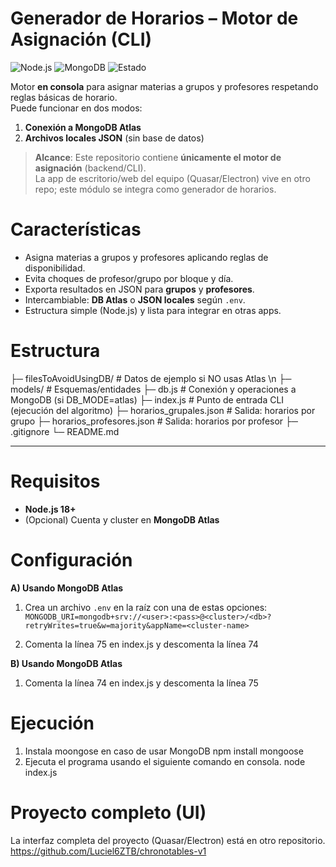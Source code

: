 # Generador de Horarios – Motor de Asignación (CLI)
![Node.js](https://img.shields.io/badge/Node.js-18%2B-339933)
![MongoDB](https://img.shields.io/badge/MongoDB-Atlas-47A248)
![Estado](https://img.shields.io/badge/Status-Activo-brightgreen)

Motor **en consola** para asignar materias a grupos y profesores respetando reglas básicas de horario.  
Puede funcionar en dos modos:
1) **Conexión a MongoDB Atlas**  
2) **Archivos locales JSON** (sin base de datos)

> **Alcance**: Este repositorio contiene **únicamente el motor de asignación** (backend/CLI).  
> La app de escritorio/web del equipo (Quasar/Electron) vive en otro repo; este módulo se integra como generador de horarios.

# Características
- Asigna materias a grupos y profesores aplicando reglas de disponibilidad.
- Evita choques de profesor/grupo por bloque y día.
- Exporta resultados en JSON para **grupos** y **profesores**.
- Intercambiable: **DB Atlas** o **JSON locales** según `.env`.
- Estructura simple (Node.js) y lista para integrar en otras apps.

# Estructura
├─ filesToAvoidUsingDB/ # Datos de ejemplo si NO usas Atlas \n
├─ models/ # Esquemas/entidades
├─ db.js # Conexión y operaciones a MongoDB (si DB_MODE=atlas)
├─ index.js # Punto de entrada CLI (ejecución del algoritmo)
├─ horarios_grupales.json # Salida: horarios por grupo
├─ horarios_profesores.json # Salida: horarios por profesor
├─ .gitignore
└─ README.md

----------------------
# Requisitos
- **Node.js 18+**
- (Opcional) Cuenta y cluster en **MongoDB Atlas**

# Configuración
**A) Usando MongoDB Atlas**
1. Crea un archivo `.env` en la raíz con una de estas opciones:
`MONGODB_URI=mongodb+srv://<user>:<pass>@<cluster>/<db>?retryWrites=true&w=majority&appName=<cluster-name>`


2. Comenta la línea 75 en index.js y descomenta la línea 74

**B) Usando MongoDB Atlas**
1. Comenta la línea 74 en index.js y descomenta la línea 75

# Ejecución
1. Instala moongose en caso de usar MongoDB
 npm install mongoose
2. Ejecuta el programa usando el siguiente comando en consola.
 node index.js

# Proyecto completo (UI)
La interfaz completa del proyecto (Quasar/Electron) está en otro repositorio.
https://github.com/Luciel6ZTB/chronotables-v1


